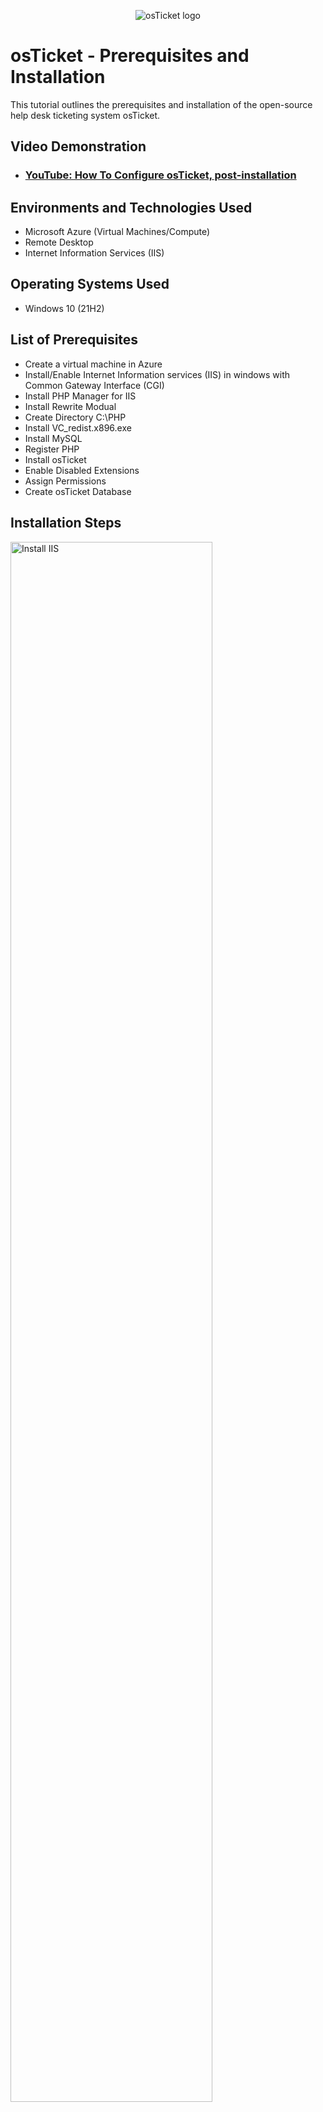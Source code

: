 <p align="center">
<img src="https://i.imgur.com/Clzj7Xs.png" alt="osTicket logo"/>
</p>

<h1>osTicket - Prerequisites and Installation</h1>
This tutorial outlines the prerequisites and installation of the open-source help desk ticketing system osTicket.<br />


<h2>Video Demonstration</h2>

- ### [YouTube: How To Configure osTicket, post-installation](https://youtu.be/8foq0WltNKI)

<h2>Environments and Technologies Used</h2>

- Microsoft Azure (Virtual Machines/Compute)
- Remote Desktop
- Internet Information Services (IIS)

<h2>Operating Systems Used </h2>

- Windows 10</b> (21H2)

<h2>List of Prerequisites</h2>

- Create a virtual machine in Azure
- Install/Enable Internet Information services (IIS) in windows with Common Gateway Interface (CGI) 
- Install PHP Manager for IIS
- Install Rewrite Modual
- Create Directory C:\PHP
- Install VC_redist.x896.exe
- Install MySQL
- Register PHP
- Install osTicket
- Enable Disabled Extensions
- Assign Permissions
- Create osTicket Database

<h2>Installation Steps</h2>

<p>
<img src="https://imgur.com/a/MnZyWfp" height="80%" width="80%" alt="Install IIS"/>
</p>
<p>
In order to install a webserver on the virtual machine I first had to enable some application development features. Such as a Common Gateway Interface
</p>
<br />

<p>
<img src="https://imgur.com/vtVPTGz" height="80%" width="80%" alt="Register PHP"/>
</p>
<p>
Registering the PHP from within IIS makes the webserver aware of the location of our PHP folder that was created
</p>
<br />

<p>
<img src="https://imgur.com/j6PJCiG" height="80%" width="80%" alt="Disk Sanitization Steps"/>
</p>
<p>
Now that osTicket is installed we can create tickets as users and manage tickes as employees and admins.
</p>
<br />
